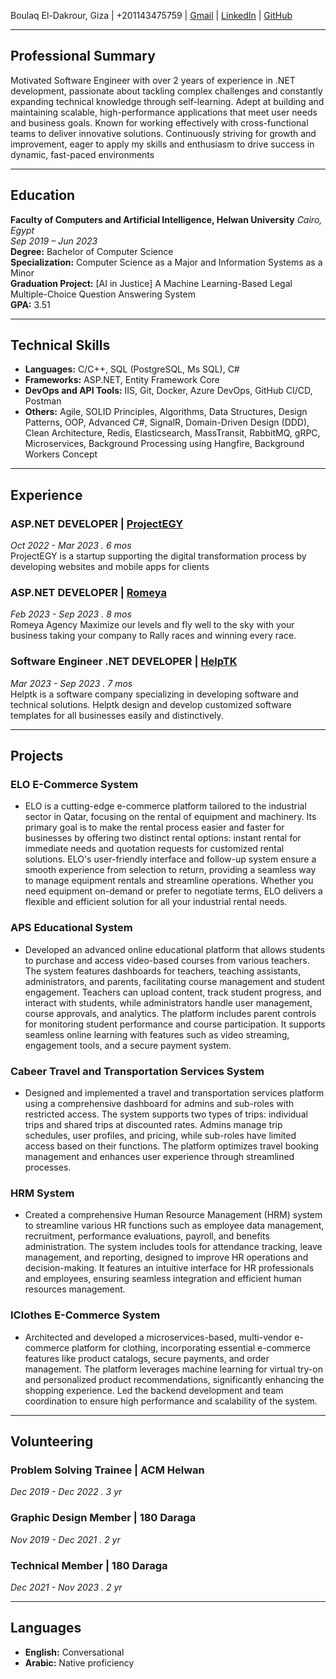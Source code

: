 Boulaq El-Dakrour, Giza | +201143475759 | [Gmail](mailto:mohamedmohanad0852@gmail.com) | [LinkedIn](https://www.linkedin.com/in/mohamed-mohanad/) | [GitHub](https://github.com/Mohamed-Mohanad)

---

## Professional Summary

Motivated Software Engineer with over 2 years of experience in .NET development, passionate about tackling complex challenges and constantly expanding technical knowledge through self-learning. Adept at building and maintaining scalable, high-performance applications that meet user needs and business goals. Known for working effectively with cross-functional teams to deliver innovative solutions. Continuously striving for growth and improvement, eager to apply my skills and enthusiasm to drive success in dynamic, fast-paced environments

---

## Education

**Faculty of Computers and Artificial Intelligence, Helwan University** _Cairo, Egypt_  
_Sep 2019 – Jun 2023_<br>
**Degree:** Bachelor of Computer Science<br>
**Specialization:** Computer Science as a Major and Information Systems as a Minor<br>
**Graduation Project:** [AI in Justice] A Machine Learning-Based Legal Multiple-Choice Question Answering System<br>
**GPA:** 3.51<br>

---

## Technical Skills

- **Languages:** C/C++, SQL (PostgreSQL, Ms SQL), C#
- **Frameworks:** ASP.NET, Entity Framework Core
- **DevOps and API Tools:** IIS, Git, Docker, Azure DevOps, GitHub CI/CD, Postman
- **Others:** Agile, SOLID Principles, Algorithms, Data Structures, Design Patterns, OOP, Advanced C#, SignalR, Domain-Driven Design (DDD), Clean Architecture, Redis, Elasticsearch, MassTransit, RabbitMQ, gRPC, Microservices, Background Processing using Hangfire, Background Workers Concept

---

## Experience

### ASP.NET DEVELOPER | [ProjectEGY](https://project-eg.com)

_Oct 2022 - Mar 2023 . 6 mos_<br>
ProjectEGY is a startup supporting the digital transformation process by developing websites and mobile apps for clients

### ASP.NET DEVELOPER | [Romeya](https://romeya.com)

_Feb 2023 - Sep 2023 . 8 mos_<br>
Romeya Agency Maximize our levels and fly well to the sky with your business taking your company to Rally races and winning every race.

### Software Engineer .NET DEVELOPER | [HelpTK](https://helptk.com)

_Mar 2023 - Sep 2023 . 7 mos_<br>
Helptk is a software company specializing in developing software and technical solutions. Helptk design and develop customized software templates for all businesses easily and distinctively.

---

## Projects

### ELO E-Commerce System
- ELO is a cutting-edge e-commerce platform tailored to the industrial sector in Qatar, focusing on the rental of equipment and machinery. Its primary goal is to make the rental process easier and faster for businesses by offering two distinct rental options: instant rental for immediate needs and quotation requests for customized rental solutions. ELO's user-friendly interface and follow-up system ensure a smooth experience from selection to return, providing a seamless way to manage equipment rentals and streamline operations. Whether you need equipment on-demand or prefer to negotiate terms, ELO delivers a flexible and efficient solution for all your industrial rental needs.

### APS Educational System

- Developed an advanced online educational platform that allows students to purchase and access video-based courses from various teachers. The system features dashboards for teachers, teaching assistants, administrators, and parents, facilitating course management and student engagement. Teachers can upload content, track student progress, and interact with students, while administrators handle user management, course approvals, and analytics. The platform includes parent controls for monitoring student performance and course participation. It supports seamless online learning with features such as video streaming, engagement tools, and a secure payment system.

### Cabeer Travel and Transportation Services System

- Designed and implemented a travel and transportation services platform using a comprehensive dashboard for admins and sub-roles with restricted access. The system supports two types of trips: individual trips and shared trips at discounted rates. Admins manage trip schedules, user profiles, and pricing, while sub-roles have limited access based on their functions. The platform optimizes travel booking management and enhances user experience through streamlined processes.

### HRM System

- Created a comprehensive Human Resource Management (HRM) system to streamline various HR functions such as employee data management, recruitment, performance evaluations, payroll, and benefits administration. The system includes tools for attendance tracking, leave management, and reporting, designed to improve HR operations and decision-making. It features an intuitive interface for HR professionals and employees, ensuring seamless integration and efficient human resources management.

### IClothes E-Commerce System

- Architected and developed a microservices-based, multi-vendor e-commerce platform for clothing, incorporating essential e-commerce features like product catalogs, secure payments, and order management. The platform leverages machine learning for virtual try-on and personalized product recommendations, significantly enhancing the shopping experience. Led the backend development and team coordination to ensure high performance and scalability of the system.

---

## Volunteering

### Problem Solving Trainee | ACM Helwan

_Dec 2019 - Dec 2022 . 3 yr_

### Graphic Design Member | 180 Daraga

_Nov 2019 - Dec 2021 . 2 yr_

### Technical Member | 180 Daraga

_Dec 2021 - Nov 2023 . 2 yr_

---

## Languages

- **English:** Conversational
- **Arabic:** Native proficiency

